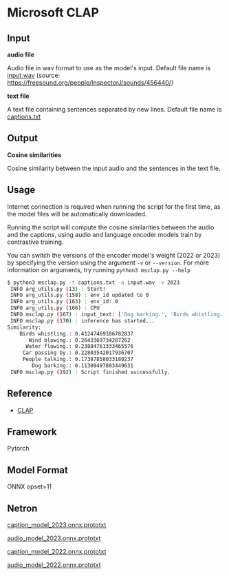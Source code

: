 # Microsoft CLAP

## Input

**audio file**

Audio file in wav format to use as the model's input. 
Default file name is [input.wav](./input.wav)
(source: https://freesound.org/people/InspectorJ/sounds/456440/)



**text file**

A text file containing sentences separated by new lines.
Default file name is [captions.txt](./captions.txt)

## Output

**Cosine similarities**

Cosine similarity between the input audio and the sentences in the text file.

## Usage
Internet connection is required when running the script for the first time, as the model files will be automatically downloaded.

Running the script will compute the cosine similarities between the audio and the captions, using audio and language encoder models train by contrastive training.

You can switch the versions of the encoder model's weight (2022 or 2023) by specifying the version using the argument ```-v``` or ```--version```.
For more information on arguments, try running ```python3 msclap.py --help```
```bash
$ python3 msclap.py -t captions.txt -a input.wav -v 2023
 INFO arg_utils.py (13) : Start!
 INFO arg_utils.py (158) : env_id updated to 0
 INFO arg_utils.py (163) : env_id: 0
 INFO arg_utils.py (166) : CPU
 INFO msclap.py (167) : input_text: ['Dog barking.', 'Birds whistling.', 'Car passing by.', 'Wind blowing.', 'Water flowing.', 'People talking.']
 INFO msclap.py (170) : inference has started...
Similarity: 
    Birds whistling.: 0.41247469186782837
       Wind blowing.: 0.2643369734287262
      Water flowing.: 0.23884761333465576
     Car passing by.: 0.22803542017936707
     People talking.: 0.17387858033180237
        Dog barking.: 0.11309497803449631
 INFO msclap.py (192) : Script finished successfully.
```

## Reference

* [CLAP](https://github.com/microsoft/CLAP)

## Framework

Pytorch

## Model Format

ONNX opset=11

## Netron

[caption_model_2023.onnx.prototxt]()

[audio_model_2023.onnx.prototxt]()

[caption_model_2022.onnx.prototxt]()

[audio_model_2022.onnx.prototxt]()



